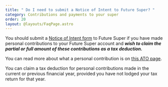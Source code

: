 ```yaml
---
title: " Do I need to submit a Notice of Intent to Future Super? "
category: Contributions and payments to your super
order: 20
layout: @layouts/FaqPage.astro
---
```


You should submit a [Notice of Intent form](https://www.ato.gov.au/forms/notice-of-intent-to-claim-or-vary-a-deduction-for-personal-super-contributions/) to Future Super if you have made personal contributions to your Future Super account and **_wish to claim the partial or full amount of these contributions as a tax deduction._**

You can read more about what a personal contribution is on [this ATO page](https://www.ato.gov.au/individuals/super/growing-your-super/adding-to-your-super/personal-super-contributions/).

You can claim a tax deduction for personal contributions made in the current or previous financial year, provided you have not lodged your tax return for that year.
